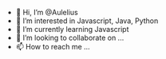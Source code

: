 - 👋 Hi, I’m @Aulelius
- 👀 I’m interested in Javascript, Java, Python
- 🌱 I’m currently learning Javascript
- 💞️ I’m looking to collaborate on ...
- 📫 How to reach me ...

<!---
Aulelius/Aulelius is a ✨ special ✨ repository because its `README.md` (this file) appears on your GitHub profile.
You can click the Preview link to take a look at your changes.
--->
